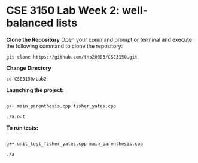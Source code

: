 # CSE 3150 Lab Week 2: well-balanced lists

**Clone the Repository**
Open your command prompt or terminal and execute the following command to clone the repository:
```shell
git clone https://github.com/ths20003/CSE3150.git
```
**Change Directory**

```shell
cd CSE3150/Lab2
```
**Launching the project:**

```shell

g++ main_parenthesis.cpp fisher_yates.cpp
```
```shell
./a.out
```


**To run tests:**

```shell

g++ unit_test_fisher_yates.cpp main_parenthesis.cpp
```
```shell
./a
```
